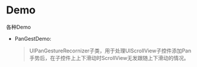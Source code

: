 # Demo
各种Demo


* PanGestDemo:       
  >UIPanGestureRecornizer子类，用于处理UIScrollView子控件添加Pan手势后，在子控件上上下滑动时ScrollView无发跟随上下滑动的情况。
